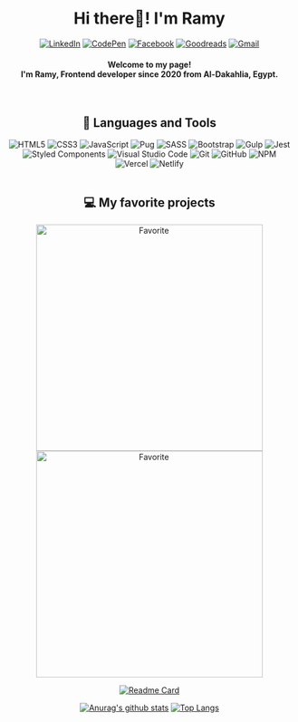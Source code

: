 <div align="center">

 <h1 align="center"> Hi there👋! I'm Ramy</h1>

 <div align="center">

  <a href="https://www.linkedin.com/in/ramy-al-sabry-98637b202/" target="_blank">![LinkedIn](https://img.shields.io/badge/linkedin-%230077B5.svg?style=for-the-badge&logo=linkedin&logoColor=white)</a>
  <a href="https://codepen.io/ramy5" target="_blank">![CodePen](https://img.shields.io/badge/Codepen-000000?style=for-the-badge&logo=codepen&logoColor=white)</a>
  <a href="https://www.facebook.com/profile.php?id=100008124648610" target="_blank">![Facebook](https://img.shields.io/badge/Facebook-%231877F2.svg?style=for-the-badge&logo=Facebook&logoColor=white)</a>
  <a href="https://www.goodreads.com/user/show/148460223-ramy-al-sabry" target="_blank">![Goodreads](https://img.shields.io/badge/Goodreads-F3F1EA?style=for-the-badge&logo=goodreads&logoColor=372213)</a>
  <a href="https://mail.google.com/mail/u/0/#inbox?compose=DmwnWtDrQgqvJNvnPpQpKngXltLmrbrssbvcmKPxGKkrBllcKGsmgnGLNWbqJGFkFDtRhkCLXKJV" target="_blank">![Gmail](https://img.shields.io/badge/Gmail-D14836?style=for-the-badge&logo=gmail&logoColor=white)</a>

 </div>
 <h4 align="center">Welcome to my page!<br>
 I'm Ramy, Frontend developer since 2020 from  Al-Dakahlia, Egypt.</h4>
 <br>

 ## 💼 Languages and Tools<br>
 ![HTML5](https://img.shields.io/badge/html5-%23E34F26.svg?style=for-the-badge&logo=html5&logoColor=white)
 ![CSS3](https://img.shields.io/badge/css3-%231572B6.svg?style=for-the-badge&logo=css3&logoColor=white)
 ![JavaScript](https://img.shields.io/badge/javascript-%23323330.svg?style=for-the-badge&logo=javascript&logoColor=%23F7DF1E)
 ![Pug](https://img.shields.io/badge/Pug-FFF?style=for-the-badge&logo=pug&logoColor=A86454)
 ![SASS](https://img.shields.io/badge/SASS-hotpink.svg?style=for-the-badge&logo=SASS&logoColor=white)
 ![Bootstrap](https://img.shields.io/badge/bootstrap-%23563D7C.svg?style=for-the-badge&logo=bootstrap&logoColor=white)
 ![Gulp](https://img.shields.io/badge/GULP-%23CF4647.svg?style=for-the-badge&logo=gulp&logoColor=white)
 ![Jest](https://img.shields.io/badge/-jest-%23C21325?style=for-the-badge&logo=jest&logoColor=white)
 ![Styled Components](https://img.shields.io/badge/styled--components-DB7093?style=for-the-badge&logo=styled-components&logoColor=white)
 ![Visual Studio Code](https://img.shields.io/badge/Visual%20Studio%20Code-0078d7.svg?style=for-the-badge&logo=visual-studio-code&logoColor=white)
 ![Git](https://img.shields.io/badge/git-%23F05033.svg?style=for-the-badge&logo=git&logoColor=white)
 ![GitHub](https://img.shields.io/badge/github-%23121011.svg?style=for-the-badge&logo=github&logoColor=white)
 ![NPM](https://img.shields.io/badge/NPM-%23000000.svg?style=for-the-badge&logo=npm&logoColor=white)
 ![Vercel](https://img.shields.io/badge/vercel-%23000000.svg?style=for-the-badge&logo=vercel&logoColor=white)
 ![Netlify](https://img.shields.io/badge/netlify-%23000000.svg?style=for-the-badge&logo=netlify&logoColor=#00C7B7)
 <br><br>

 ## 💻 My favorite projects
 <div>
   <img style="width: 400px" src="https://user-images.githubusercontent.com/74501165/210080337-a5c639af-efb6-4461-8dc7-ae4d672f9242.png" alt="Favorite">
  <img style="width: 400px" src="https://user-images.githubusercontent.com/74501165/200301531-0f7d5940-6b85-4272-b6df-a3b4a0f8ec17.png" alt="Favorite">
 </div>

 [![Readme Card](https://github-readme-stats.vercel.app/api/pin/?username=Ramy5&repo=Mapty_App-Clone&theme=github_dark)](https://github.com/Ramy5/Mapty_App-Clone)

 [![Anurag's github stats](https://github-readme-stats.vercel.app/api?username=Ramy5&theme=chartreuse-dark)](https://github.com/anuraghazra/github-readme-stats)
 [![Top Langs](https://github-readme-stats.vercel.app/api/top-langs/?username=Ramy5&theme=chartreuse-dark&layout=compact)](https://github.com/Ramy5)


</div>
